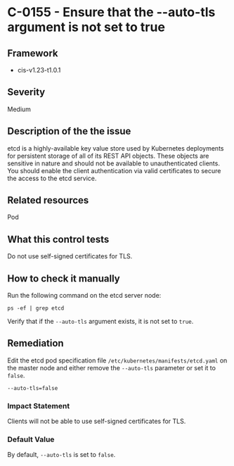 # C-0155 - Ensure that the --auto-tls argument is not set to true

## Framework
* cis-v1.23-t1.0.1
 
## Severity
Medium

## Description of the the issue
etcd is a highly-available key value store used by Kubernetes deployments for persistent storage of all of its REST API objects. These objects are sensitive in nature and should not be available to unauthenticated clients. You should enable the client authentication via valid certificates to secure the access to the etcd service.
 
## Related resources
Pod
 
## What this control tests 
Do not use self-signed certificates for TLS.
 
## How to check it manually 
Run the following command on the etcd server node:

 
```
ps -ef | grep etcd

```
 Verify that if the `--auto-tls` argument exists, it is not set to `true`.
 
## Remediation
Edit the etcd pod specification file `/etc/kubernetes/manifests/etcd.yaml` on the master node and either remove the `--auto-tls` parameter or set it to `false`.

 
```
--auto-tls=false

```
 
### Impact Statement
Clients will not be able to use self-signed certificates for TLS.
 
### Default Value
By default, `--auto-tls` is set to `false`.
 
